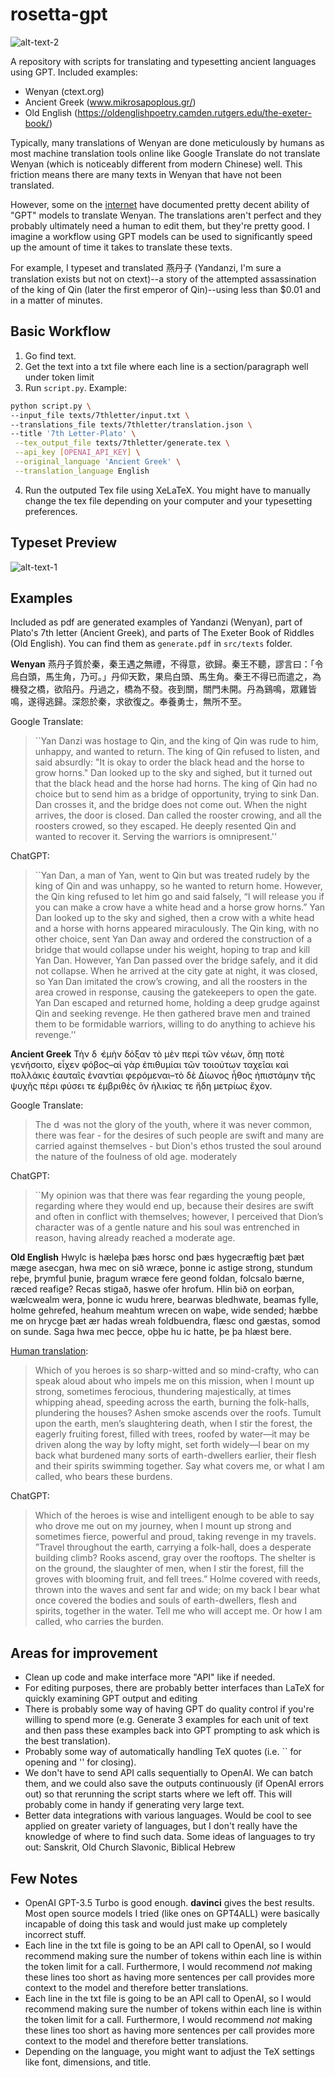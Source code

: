 # rosetta-gpt
![alt-text-2](qshsword.png "diffusion-sword-fight")

  A repository with scripts for translating and typesetting ancient languages using GPT. 
  Included examples:
   - Wenyan (ctext.org)
   - Ancient Greek (www.mikrosapoplous.gr/)
   - Old English (https://oldenglishpoetry.camden.rutgers.edu/the-exeter-book/)

  Typically, many translations of Wenyan are done meticulously by humans as most machine translation tools online like Google Translate do not translate Wenyan (which is noticeably different from modern Chinese) well. This friction means there are many texts in Wenyan that have not been translated.

  However, some on the [internet](https://twitter.com/CandideIII/status/1637947375393308674?s=20) have documented pretty decent ability of "GPT" models to translate Wenyan. The translations aren't perfect and they probably ultimately need a human to edit them, but they're pretty good. I imagine a workflow using GPT models can be used to significantly speed up the amount of time it takes to translate these texts.

  For example, I typeset and translated 燕丹子 (Yandanzi, I'm sure a translation exists but not on ctext)--a story of the attempted assassination of the king of Qin (later the first emperor of Qin)--using less than $0.01 and in a matter of minutes.
 
## Basic Workflow
 1. Go find text.
 2. Get the text into a txt file where each line is a section/paragraph well under token limit
 3. Run `script.py`. Example:

 ```bash
python script.py \
 --input_file texts/7thletter/input.txt \
 --translations_file texts/7thletter/translation.json \
 --title '7th Letter-Plato' \
  --tex_output_file texts/7thletter/generate.tex \
  --api_key [OPENAI_API_KEY] \
  --original_language 'Ancient Greek' \
  --translation_language English
```
 4. Run the outputed Tex file using XeLaTeX. You might have to manually change the tex file depending on your computer and your typesetting preferences. 

## Typeset Preview
![alt-text-1](ydz.png "yan-dan-zi") 

## Examples
Included as pdf are generated examples of Yandanzi (Wenyan), part of Plato's 7th letter (Ancient Greek), and parts of The Exeter Book of Riddles (Old English). You can find them as `generate.pdf` in `src/texts` folder.

**Wenyan**
燕丹子質於秦，秦王遇之無禮，不得意，欲歸。秦王不聽，謬言曰：「令烏白頭，馬生角，乃可。」丹仰天歎，果烏白頭、馬生角。秦王不得已而遣之，為機發之橋，欲陷丹。丹過之，橋為不發。夜到關，關門未開。丹為鷄鳴，眾雞皆鳴，遂得逃歸。深怨於秦，求欲復之。奉養勇士，無所不至。

Google Translate: 
 > ``Yan Danzi was hostage to Qin, and the king of Qin was rude to him, unhappy, and wanted to return. The king of Qin refused to listen, and said absurdly: "It is okay to order the black head and the horse to grow horns." Dan looked up to the sky and sighed, but it turned out that the black head and the horse had horns. The king of Qin had no choice but to send him as a bridge of opportunity, trying to sink Dan. Dan crosses it, and the bridge does not come out. When the night arrives, the door is closed. Dan called the rooster crowing, and all the roosters crowed, so they escaped. He deeply resented Qin and wanted to recover it. Serving the warriors is omnipresent.''

ChatGPT: 
 > ``Yan Dan, a man of Yan, went to Qin but was treated rudely by the king of Qin and was unhappy, so he wanted to return home. However, the Qin king refused to let him go and said falsely, “I will release you if you can make a crow have a white head and a horse grow horns.” Yan Dan looked up to the sky and sighed, then a crow with a white head and a horse with horns appeared miraculously. The Qin king, with no other choice, sent Yan Dan away and ordered the construction of a bridge that would collapse under his weight, hoping to trap and kill Yan Dan. However, Yan Dan passed over the bridge safely, and it did not collapse. When he arrived at the city gate at night, it was closed, so Yan Dan imitated the crow’s crowing, and all the roosters in the area crowed in response, causing the gatekeepers to open the gate. Yan Dan escaped and returned home, holding a deep grudge against Qin and seeking revenge. He then gathered brave men and trained them to be formidable warriors, willing to do anything to achieve his revenge.''

**Ancient Greek**
Τὴν δ ̓ ἐμὴν δόξαν τὸ μὲν περὶ τῶν νέων, ὅπῃ ποτὲ γενήσοιτο, εἶχεν φόβος–αἱ γὰρ ἐπιθυμίαι τῶν τοιούτων ταχεῖαι καὶ πολλάκις ἑαυταῖς ἐναντίαι φερόμεναι–τὸ δὲ Δίωνος ἦθος ἠπιστάμην τῆς ψυχῆς πέρι φύσει τε ἐμβριθὲς ὂν ἡλικίας τε ἤδη μετρίως ἔχον.

Google Translate: 
 > The d ̓ was not the glory of the youth, where it was never common, there was fear - for the desires of such people are swift and many are carried against themselves - but Dion's ethos trusted the soul around the nature of the foulness of old age. moderately

ChatGPT: 
 > ``My opinion was that there was fear regarding the young people, regarding where they would end up, because their desires are swift and often in conflict with themselves; however, I perceived that Dion’s character was of a gentle nature and his soul was entrenched in reason, having already reached a moderate age.

**Old English**
Hwylc is hæleþa þæs horsc ond þæs hygecræftig þæt þæt mæge asecgan, hwa mec on sið wræce, þonne ic astige strong, stundum reþe, þrymful þunie, þragum wræce
fere geond foldan, folcsalo bærne, ræced reafige? Recas stigað, haswe ofer hrofum. Hlin bið on eorþan, wælcwealm wera, þonne ic wudu hrere, bearwas bledhwate, beamas fylle,
holme gehrefed, heahum meahtum wrecen on waþe, wide sended; hæbbe me on hrycge þæt ær hadas wreah foldbuendra, flæsc ond gæstas, somod on sunde. Saga hwa mec þecce,
oþþe hu ic hatte, þe þa hlæst bere.

[Human translation](https://oldenglishpoetry.camden.rutgers.edu/exeter-book-riddles/): 
 > Which of you heroes is so sharp-witted and so mind-crafty, who can speak aloud about who impels me on this mission, when I mount up strong, sometimes ferocious, thundering majestically, at times whipping ahead, speeding across the earth, burning the folk-halls, plundering the houses? Ashen smoke ascends over the roofs. Tumult upon the earth, men’s slaughtering death, when I stir the forest, the eagerly fruiting forest, filled with trees, roofed by water—it may be driven along the way by lofty might, set forth widely—I bear on my back what burdened many sorts of earth-dwellers earlier, their flesh and their spirits swimming together. Say what covers me, or what I am called, who bears these burdens.

ChatGPT: 
 > Which of the heroes is wise and intelligent enough to be able to say who drove me out on my journey, when I mount up strong and sometimes fierce, powerful and proud, taking revenge in my travels. ”Travel throughout the earth, carrying a folk-hall, does a desperate building climb? Rooks ascend, gray over the rooftops. The shelter is on the ground, the slaughter of men, when I stir the forest, fill the groves with blooming fruit, and fell trees.” Holme covered with reeds, thrown into the waves and sent far and wide; on my back I bear what once covered the bodies and souls of earth-dwellers, flesh and spirits, together in the water. Tell me who will accept me. Or how I am called, who carries the burden.

## Areas for improvement
 - Clean up code and make interface more "API" like if needed.
 - For editing purposes, there are probably better interfaces than LaTeX for quickly examining GPT output and editing 
 - There is probably some way of having GPT do quality control if you're willing to spend more (e.g. Generate 3 examples for each unit of text and then pass these examples back into GPT prompting to ask which is the best translation). 
 - Probably some way of automatically handling TeX quotes (i.e. `` for opening  and '' for closing).
 - We don't have to send API calls sequentially to OpenAI. We can batch them, and we could also save the outputs continuously (if OpenAI errors out) so that rerunning the script starts where we left off. This will probably come in handy if generating very large text.
 - Better data integrations with various languages. Would be cool to see applied on greater variety of languages, but I don't really have the knowledge of where to find such data. Some ideas of languages to try out: Sanskrit, Old Church Slavonic, Biblical Hebrew

## Few Notes
 - OpenAI GPT-3.5 Turbo is good enough. **davinci** gives the best results. Most open source models I tried (like ones on GPT4ALL) were basically incapable of doing this task and would just make up completely incorrect stuff.
 - Each line in the txt file is going to be an API call to OpenAI, so I would recommend making sure the number of tokens within each line is within the token limit for a call. Furthermore, I would recommend *not* making these lines too short as having more sentences per call provides more context to the model and therefore better translations.
 - Each line in the txt file is going to be an API call to OpenAI, so I would recommend making sure the number of tokens within each line is within the token limit for a call. Furthermore, I would recommend *not* making these lines too short as having more sentences per call provides more context to the model and therefore better translations.
 - Depending on the language, you might want to adjust the TeX settings like font, dimensions, and title.